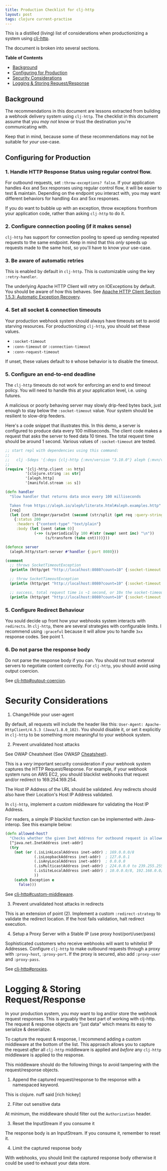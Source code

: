 ```yaml
---
title: Production Checklist for clj-http
layout: post
tags: clojure current-practise
---
```


This is a distilled (living) list of considerations when productionizing a
system using [clj-http]. 

[clj-http]: https://github.com/dakrone/clj-http

The document is broken into several sections.

<!-- markdown-toc start - Don't edit this section. Run M-x markdown-toc-refresh-toc -->
**Table of Contents**

- [Background](#background)
- [Configuring for Production](#configuring-for-production)
- [Security Considerations](#security-considerations)
- [Logging & Storing Request/Response](#logging--storing-requestresponse)

<!-- markdown-toc end -->

## Background

The recommendations in this document are lessons extracted from building a
webhook delivery system using `clj-http`. The checklist in this document assume
that you *may not* know or trust the destination you're communicating with.

Keep that in mind, because some of these recommendations may not be suitable for *your* use-case.

## Configuring for Production

### 1. Handle HTTP Response Status using regular control flow.

For outbound requests, set `:throw-exceptions? false`. If your application
handles 4xx and 5xx responses using regular control flow, it will be easier to
test & maintain. Depending on the endpoint you interact with, you may want
different behaviors for handling 4xx and 5xx responses.

If you do want to bubble up with an exception, throw exceptions fromfrom your
application code, rather than asking `clj-http` to do it.

### 2. Configure connection pooling (if it makes sense)

`clj-http` has support for connection pooling to speed up sending repeated
requests to the same endpoint. Keep in mind that this *only* speeds up requests
made to the same host, so you'll have to know your use-case.

### 3. Be aware of automatic retries

This is enabled by default in `clj-http`. This is customizable using the key `:retry-handler`.

The underlying Apache HTTP Client will retry on IOExceptions by default. You
should be aware of how this behaves. See [Apache HTTP Client Section 1.5.3:
Automatic Exception
Recovery](https://hc.apache.org/httpcomponents-client-ga/tutorial/html/fundamentals.html#d5e305).

### 4. Set all socket & connection timeouts

Your production webhook system should always have timeouts set to avoid starving
resources. For productionizing `clj-http`, you should set these values.

- `:socket-timeout`
- `:conn-timeout` or `:connection-timeout`
- `:conn-request-timeout`

If unset, these values default to `0` whose behavior is to disable the timeout.

### 5. Configure an end-to-end deadline

The `clj-http` timeouts do not work for enforcing an end to end timeout policy.
You will need to handle this at your application level, i.e. using futures.

A malicious or poorly behaving server may slowly drip-feed bytes back, just
enough to stay below the `:socket-timeout` value. Your system should be
resilient to slow-drip feeders.

Here's a code snippet that illustrates this. In this demo, a server is
configured to produce data every 100 milliseconds. The client code makes a
request that asks the server to feed data 10 times. The total request time
should be around 1 second. Various values of `:socket-timeout` are tested.

```clojure
;; start repl with dependencies using this command:
;;
;;   clj -Sdeps '{:deps {clj-http {:mvn/version "3.10.0"} aleph {:mvn/version "0.4.6"}}}
;;
(require '[clj-http.client :as http]
         '[clojure.string :as str]
         '[aleph.http]
         '[manifold.stream :as s])

(defn handler
  "Slow handler that returns data once every 100 milliseconds

  Taken from https://aleph.io/aleph/literate.html#aleph.examples.http"
  [req]
  (let [cnt (Integer/parseInt (second (str/split (get req :query-string) #"=")))]
    {:status 200
     :headers {"content-type" "text/plain"}
     :body (let [sent (atom 0)]
             (->> (s/periodically 100 #(str (swap! sent inc) "\n"))
                  (s/transform (take cnt))))}))

(defonce server
  (aleph.http/start-server #'handler {:port 8080}))

(comment
  ;; throws SocketTimeoutException
  (println (http/get "http://localhost:8080?count=10" {:socket-timeout 99}))

  ;; throw SocketTimeoutException
  (println (http/get "http://localhost:8080?count=10" {:socket-timeout 100}))

  ;; success, total request time is ~1 second, or 10x the socket-timeout value
  (println (http/get "http://localhost:8080?count=10" {:socket-timeout 105})))
```

### 5. Configure Redirect Behaviour

You sould decide up front how your webhooks system interacts with `redirects`.
In `clj-http`, there are several strategies with configurable limits. I
recommend using `:graceful` because it will allow you to handle `3xx` response
codes. See point 1.

### 6. Do not parse the response body

Do not parse the response body if you can. You should not trust extenral servers
to negotiate content correctly. For `clj-http`, you should avoid using output coercion.

See [clj-http#output-coercion](https://github.com/dakrone/clj-http#output-coercion).

# Security Considerations

1. Change/Hide your user-agent

By default, all requests will include the header like this: `User-Agent:
Apache-HttpClient/4.5.3 (Java/1.8.0_102)`. You should disable it, or set it
explicitly in `clj-http` to be something more meaningful to your webhook system.

2. Prevent unvalidated host attacks

See OWAP Cheatsheet (See OWASP
[Cheatsheet](https://cheatsheetseries.owasp.org/cheatsheets/Unvalidated_Redirects_and_Forwards_Cheat_Sheet.html)).

This is a *very* important security consideration if your webhook system
captures the HTTP Request/Response. For example, if your webhook system runs on
AWS EC2, you should blacklist webhooks that request and/or redirect to
169.254.169.254.

The Host IP Address of the URL should be validated. Any redirects should also
have their Location's Host IP Address validated.

In `clj-http`, implement a custom middleware for validating the Host IP Address.

For readers, a simple IP blacklist function can be implemented with Java-interop. See
this example below:

``` clojure
(defn allowed-host?
  "Checks whether the given Inet Address for outbound request is allowed"
  [^java.net.InetAddress inet-addr]
  (try
    (not (or (.isLinkLocalAddress inet-addr) ; 169.0.0.0/8
             (.isLoopbackAddress inet-addr)  ; 127.0.0.1
             (.isAnyLocalAddress inet-addr)  ; 0.0.0.0
             (.isMulticastAddress inet-addr) ; 224.0.0.0 to 239.255.255.255
             (.isSiteLocalAddress inet-addr) ; 10.0.0.0/8, 192.168.0.0/16
             ))
    (catch Exception e
      false)))
```

See [clj-http#custom-middleware](https://github.com/dakrone/clj-http#custom-middleware).

3. Prevent unvalidated host attacks in redirects

This is an extension of point (2). Implement a custom `:redirect-strategy` to validate the redirect location. If the host fails validation, halt redirect execution.

4. Setup a Proxy Server with a Stable IP (use proxy host/port/user/pass)

Sophisticated customers who receive webhooks will want to whitelist IP
Addresses. Configure `clj-http` to make outbound requests through a proxy with
`:proxy-host`, `:proxy-port`. If the proxy is secured, also add `:proxy-user`
and `:proxy-pass`.

See [clj-http#proxies](https://github.com/dakrone/clj-http#proxies).

# Logging & Storing Request/Response

In your production system, you *may* want to log and/or store the webhook request responses. This is arguably the best part of working with clj-http. The request & response objects are "just data" which means its easy to serialize & deserialize.

To capture the request & response, I recommend adding a custom middleware at the bottom of the list. This approach allows you to capture the request *after* all `clj-http` middleware is applied and *before* any `clj-http` middleware is applied to the response.

This middleware should do the following things to avoid tampering with the request/response objects.

1. Append the captured request/response to the response with a namespaced keyword.

This is clojure. nuff said [rich hickey]

2. Filter out sensitive data

At minimum, the middleware should filter out the `Authorization` header. 

3. Reset the InputStream if you consume it

The response body is an InputStream. If you consume it, remember to reset it.

4. Limit the captured response body

With webhooks, you should limit the captured response body otherwise it could be used to exhaust your data store. 
